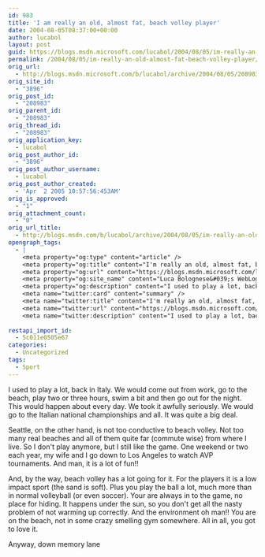 ```yaml
---
id: 983
title: 'I am really an old, almost fat, beach volley player'
date: 2004-08-05T08:37:00+00:00
author: lucabol
layout: post
guid: https://blogs.msdn.microsoft.com/lucabol/2004/08/05/im-really-an-old-almost-fat-beach-volley-player/
permalink: /2004/08/05/im-really-an-old-almost-fat-beach-volley-player/
orig_url:
  - http://blogs.msdn.microsoft.com/b/lucabol/archive/2004/08/05/208983.aspx
orig_site_id:
  - "3896"
orig_post_id:
  - "208983"
orig_parent_id:
  - "208983"
orig_thread_id:
  - "208983"
orig_application_key:
  - lucabol
orig_post_author_id:
  - "3896"
orig_post_author_username:
  - lucabol
orig_post_author_created:
  - 'Apr  2 2005 10:57:56:453AM'
orig_is_approved:
  - "1"
orig_attachment_count:
  - "0"
orig_url_title:
  - http://blogs.msdn.com/b/lucabol/archive/2004/08/05/im-really-an-old-almost-fat-beach-volley-player.aspx
opengraph_tags:
  - |
    <meta property="og:type" content="article" />
    <meta property="og:title" content="I'm really an old, almost fat, beach volley player" />
    <meta property="og:url" content="https://blogs.msdn.microsoft.com/lucabol/2004/08/05/im-really-an-old-almost-fat-beach-volley-player/" />
    <meta property="og:site_name" content="Luca Bolognese&#039;s WebLog" />
    <meta property="og:description" content="I used to play a lot, back in Italy. We would come out from work, go to the beach, play two or three hours, swim a bit and then go out for the night. This would happen about every day. We took it awfully seriously. We would go to the Italian national championships and all...." />
    <meta name="twitter:card" content="summary" />
    <meta name="twitter:title" content="I'm really an old, almost fat, beach volley player" />
    <meta name="twitter:url" content="https://blogs.msdn.microsoft.com/lucabol/2004/08/05/im-really-an-old-almost-fat-beach-volley-player/" />
    <meta name="twitter:description" content="I used to play a lot, back in Italy. We would come out from work, go to the beach, play two or three hours, swim a bit and then go out for the night. This would happen about every day. We took it awfully seriously. We would go to the Italian national championships and all...." />
    
restapi_import_id:
  - 5c011e0505e67
categories:
  - Uncategorized
tags:
  - Sport
---
```

I used to play a lot, back in Italy. We would come out from work, go to the beach, play two or three hours, swim a bit and then go out for the night. This would happen about every day. We took it awfully seriously. We would go to the Italian national championships and all. It was quite a big deal.

Seattle, on the other hand,&nbsp;is not too conductive to beach volley. Not too many real beaches and all of them quite far (commute wise) from where I live. So I don't play anymore, but I still like the game. One weekend or two each year,&nbsp;my wife and I&nbsp;go down to Los Angeles to watch AVP tournaments. And man, it is a lot of fun!!

And, by the way, beach volley&nbsp;has a lot going for it.&nbsp;For the players it is a low impact sport (the sand is soft). Plus you&nbsp;play the ball a lot, much more than in normal volleyball (or even soccer). Your are always in to the game, no place for hiding.&nbsp;It happens&nbsp;under the sun, so you don't get all the nasty problem of not warming up correctly. And the environment oh man!! You are on the beach, not in&nbsp;some crazy smelling gym somewhere. All in all, you got to love it.

Anyway, down memory lane
